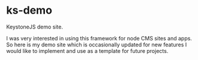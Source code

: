# ks-demo
KeystoneJS demo site.

I was very interested in using this framework for node CMS sites and apps. So here is my demo site which is occasionally updated for new features I would like to implement and use as a template for future projects.
